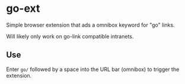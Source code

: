 # go-ext

Simple browser extension that ads a omnibox keyword for "go" links.

Will likely only work on go-link compatible intranets.

## Use

Enter `go/` followed by a space into the URL bar (omnibox) to trigger the extension.

